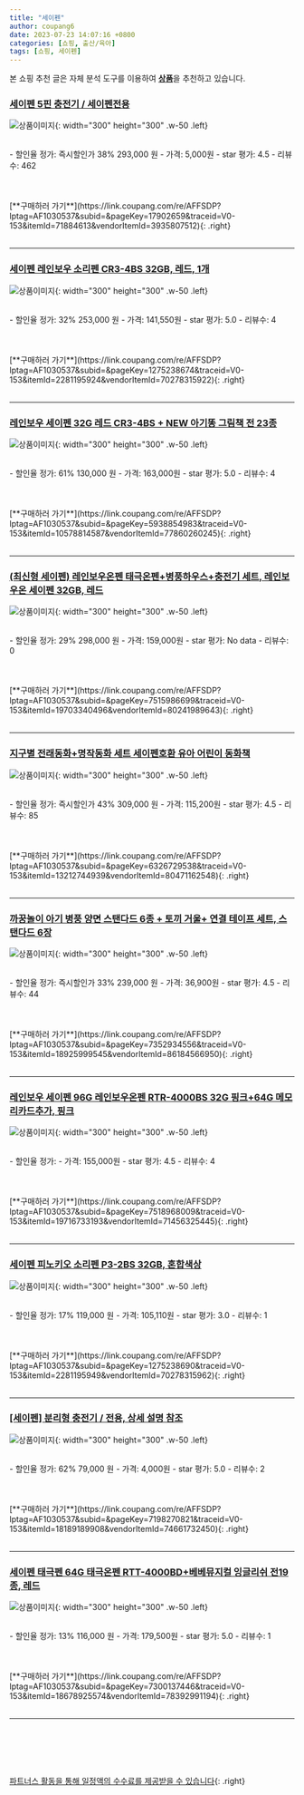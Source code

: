 ```yaml
---
title: "세이펜"
author: coupang6
date: 2023-07-23 14:07:16 +0800
categories: [쇼핑, 출산/육아]
tags: [쇼핑, 세이펜]
---
```


본 쇼핑 추천 글은 자체 분석 도구를 이용하여 [**상품**](https://link.coupang.com/a/bao1ui)을 추천하고 있습니다.

### [세이펜 5핀 충전기 / 세이펜전용](https://link.coupang.com/re/AFFSDP?lptag=AF1030537&subid=&pageKey=17902659&traceid=V0-153&itemId=71884613&vendorItemId=3935807512)

![상품이미지](https://thumbnail8.coupangcdn.com/thumbnails/remote/230x230ex/image/vendor_inventory/a6e2/db14e92e72ebd1ed962f0b2e6c26c3c779f5ef4a64df75e63be436d275f2.jpg){: width="300" height="300" .w-50 .left}


<br>
- 할인율 정가: 즉시할인가 38%  293,000   원
- 가격: 5,000원
- star 평가: 4.5
- 리뷰수: 462
<br>
<br>
<br>
<br>
[**구매하러 가기**](https://link.coupang.com/re/AFFSDP?lptag=AF1030537&subid=&pageKey=17902659&traceid=V0-153&itemId=71884613&vendorItemId=3935807512){: .right}
<br>
<br>

---

### [세이펜 레인보우 소리펜 CR3-4BS 32GB, 레드, 1개](https://link.coupang.com/re/AFFSDP?lptag=AF1030537&subid=&pageKey=1275238674&traceid=V0-153&itemId=2281195924&vendorItemId=70278315922)

![상품이미지](https://thumbnail9.coupangcdn.com/thumbnails/remote/230x230ex/image/retail/images/2020/02/19/15/4/5f82e569-9f14-49a2-86d3-28ebcabaac49.jpg){: width="300" height="300" .w-50 .left}


<br>
- 할인율 정가: 32%  253,000   원
- 가격: 141,550원
- star 평가: 5.0
- 리뷰수: 4
<br>
<br>
<br>
<br>
[**구매하러 가기**](https://link.coupang.com/re/AFFSDP?lptag=AF1030537&subid=&pageKey=1275238674&traceid=V0-153&itemId=2281195924&vendorItemId=70278315922){: .right}
<br>
<br>

---

### [레인보우 세이펜 32G 레드 CR3-4BS + NEW 아기똥 그림책 전 23종](https://link.coupang.com/re/AFFSDP?lptag=AF1030537&subid=&pageKey=5938854983&traceid=V0-153&itemId=10578814587&vendorItemId=77860260245)

![상품이미지](https://thumbnail9.coupangcdn.com/thumbnails/remote/230x230ex/image/retail/images/475227032606832-f2576ba7-2276-42cf-a8a2-43c6da412845.jpg){: width="300" height="300" .w-50 .left}


<br>
- 할인율 정가: 61%  130,000   원
- 가격: 163,000원
- star 평가: 5.0
- 리뷰수: 4
<br>
<br>
<br>
<br>
[**구매하러 가기**](https://link.coupang.com/re/AFFSDP?lptag=AF1030537&subid=&pageKey=5938854983&traceid=V0-153&itemId=10578814587&vendorItemId=77860260245){: .right}
<br>
<br>

---

### [(최신형 세이펜) 레인보우온펜 태극온펜+병풍하우스+충전기 세트, 레인보우온 세이펜 32GB, 레드](https://link.coupang.com/re/AFFSDP?lptag=AF1030537&subid=&pageKey=7515986699&traceid=V0-153&itemId=19703340496&vendorItemId=80241989643)

![상품이미지](https://thumbnail6.coupangcdn.com/thumbnails/remote/230x230ex/image/vendor_inventory/dd09/a42070ad59b0b4ab66a4e24a24195fba0bdf9a69afdf952681bd080975b0.jpg){: width="300" height="300" .w-50 .left}


<br>
- 할인율 정가: 29%  298,000   원
- 가격: 159,000원
- star 평가: No data
- 리뷰수: 0
<br>
<br>
<br>
<br>
[**구매하러 가기**](https://link.coupang.com/re/AFFSDP?lptag=AF1030537&subid=&pageKey=7515986699&traceid=V0-153&itemId=19703340496&vendorItemId=80241989643){: .right}
<br>
<br>

---

### [지구별 전래동화+명작동화 세트 세이펜호환 유아 어린이 동화책](https://link.coupang.com/re/AFFSDP?lptag=AF1030537&subid=&pageKey=6326729538&traceid=V0-153&itemId=13212744939&vendorItemId=80471162548)

![상품이미지](https://thumbnail8.coupangcdn.com/thumbnails/remote/230x230ex/image/vendor_inventory/e346/948c9082adeeb300c410a9da1ffac4da4d8a128c0d092d980dcef29349bf.jpg){: width="300" height="300" .w-50 .left}


<br>
- 할인율 정가: 즉시할인가 43%  309,000   원
- 가격: 115,200원
- star 평가: 4.5
- 리뷰수: 85
<br>
<br>
<br>
<br>
[**구매하러 가기**](https://link.coupang.com/re/AFFSDP?lptag=AF1030537&subid=&pageKey=6326729538&traceid=V0-153&itemId=13212744939&vendorItemId=80471162548){: .right}
<br>
<br>

---

### [까꿍놀이 아기 병풍 양면 스탠다드 6종 + 토끼 거울+ 연결 테이프 세트, 스탠다드 6장](https://link.coupang.com/re/AFFSDP?lptag=AF1030537&subid=&pageKey=7352934556&traceid=V0-153&itemId=18925999545&vendorItemId=86184566950)

![상품이미지](https://thumbnail8.coupangcdn.com/thumbnails/remote/230x230ex/image/retail/images/2023/06/05/13/0/cf97f2d1-33c9-4b79-ba76-cee4298c2e6e.jpg){: width="300" height="300" .w-50 .left}


<br>
- 할인율 정가: 즉시할인가 33%  239,000   원
- 가격: 36,900원
- star 평가: 4.5
- 리뷰수: 44
<br>
<br>
<br>
<br>
[**구매하러 가기**](https://link.coupang.com/re/AFFSDP?lptag=AF1030537&subid=&pageKey=7352934556&traceid=V0-153&itemId=18925999545&vendorItemId=86184566950){: .right}
<br>
<br>

---

### [레인보우 세이펜 96G 레인보우온펜 RTR-4000BS 32G 핑크+64G 메모리카드추가, 핑크](https://link.coupang.com/re/AFFSDP?lptag=AF1030537&subid=&pageKey=7518968009&traceid=V0-153&itemId=19716733193&vendorItemId=71456325445)

![상품이미지](https://thumbnail9.coupangcdn.com/thumbnails/remote/230x230ex/image/retail/images/1462705968426913-2a2b3f09-f424-4e93-a060-9ea81d203ba2.jpg){: width="300" height="300" .w-50 .left}


<br>
- 할인율 정가: 
- 가격: 155,000원
- star 평가: 4.5
- 리뷰수: 4
<br>
<br>
<br>
<br>
[**구매하러 가기**](https://link.coupang.com/re/AFFSDP?lptag=AF1030537&subid=&pageKey=7518968009&traceid=V0-153&itemId=19716733193&vendorItemId=71456325445){: .right}
<br>
<br>

---

### [세이펜 피노키오 소리펜 P3-2BS 32GB, 혼합색상](https://link.coupang.com/re/AFFSDP?lptag=AF1030537&subid=&pageKey=1275238690&traceid=V0-153&itemId=2281195949&vendorItemId=70278315962)

![상품이미지](https://thumbnail10.coupangcdn.com/thumbnails/remote/230x230ex/image/retail/images/13673468528562777-a1742b19-8eca-4bfc-86e8-fcf9ca029040.jpg){: width="300" height="300" .w-50 .left}


<br>
- 할인율 정가: 17%  119,000   원
- 가격: 105,110원
- star 평가: 3.0
- 리뷰수: 1
<br>
<br>
<br>
<br>
[**구매하러 가기**](https://link.coupang.com/re/AFFSDP?lptag=AF1030537&subid=&pageKey=1275238690&traceid=V0-153&itemId=2281195949&vendorItemId=70278315962){: .right}
<br>
<br>

---

### [[세이펜] 분리형 충전기 / 전용, 상세 설명 참조](https://link.coupang.com/re/AFFSDP?lptag=AF1030537&subid=&pageKey=7198270821&traceid=V0-153&itemId=18189189908&vendorItemId=74661732450)

![상품이미지](https://thumbnail10.coupangcdn.com/thumbnails/remote/230x230ex/image/vendor_inventory/a1ea/33ecf6188c949e81b6d6e03aa8ebcd74329bdd54457b6540822b32312ca0.jpg){: width="300" height="300" .w-50 .left}


<br>
- 할인율 정가: 62%  79,000   원
- 가격: 4,000원
- star 평가: 5.0
- 리뷰수: 2
<br>
<br>
<br>
<br>
[**구매하러 가기**](https://link.coupang.com/re/AFFSDP?lptag=AF1030537&subid=&pageKey=7198270821&traceid=V0-153&itemId=18189189908&vendorItemId=74661732450){: .right}
<br>
<br>

---

### [세이펜 태극펜 64G 태극온펜 RTT-4000BD+베베뮤지컬 잉글리쉬 전19종, 레드](https://link.coupang.com/re/AFFSDP?lptag=AF1030537&subid=&pageKey=7300137446&traceid=V0-153&itemId=18678925574&vendorItemId=78392991194)

![상품이미지](https://thumbnail7.coupangcdn.com/thumbnails/remote/230x230ex/image/retail/images/6665985965071318-ed9ed543-2e4e-4881-a6dd-331c91bb6527.jpg){: width="300" height="300" .w-50 .left}


<br>
- 할인율 정가: 13%  116,000   원
- 가격: 179,500원
- star 평가: 5.0
- 리뷰수: 1
<br>
<br>
<br>
<br>
[**구매하러 가기**](https://link.coupang.com/re/AFFSDP?lptag=AF1030537&subid=&pageKey=7300137446&traceid=V0-153&itemId=18678925574&vendorItemId=78392991194){: .right}
<br>
<br>

---
<br><br><br><br><br> [파트너스 활동을 통해 일정액의 수수료를 제공받을 수 있습니다](https://link.coupang.com/a/bao1ui){: .right}